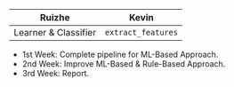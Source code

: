 |        Ruizhe         |         Kevin          |
| :-------------------: | :--------------------: |
| Learner & Classifier | `extract_features` |

- 1st Week: Complete pipeline for ML-Based Approach.
- 2nd Week: Improve ML-Based & Rule-Based Approach.
- 3rd Week: Report.